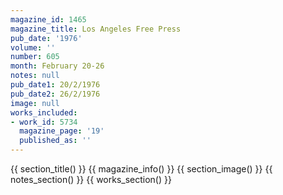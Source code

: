 ```yaml
---
magazine_id: 1465
magazine_title: Los Angeles Free Press
pub_date: '1976'
volume: ''
number: 605
month: February 20-26
notes: null
pub_date1: 20/2/1976
pub_date2: 26/2/1976
image: null
works_included:
- work_id: 5734
  magazine_page: '19'
  published_as: ''
---
```


{{ section_title() }}
{{ magazine_info() }}
{{ section_image() }}
{{ notes_section() }}
{{ works_section() }}
